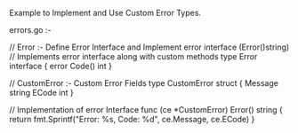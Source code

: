 Example to Implement and Use Custom Error Types.

errors.go :-

// Error :- Define Error Interface and Implement error interface (Error()string)
// Implements error interface along with custom methods
type Error interface {
	error
	Code() int
}


// CustomError :- Custom Error Fields
type CustomError struct {
	Message string
	ECode   int
}

// Implementation of error Interface
func (ce *CustomError) Error() string {
	return fmt.Sprintf("Error: %s, Code: %d", ce.Message, ce.ECode)
}
